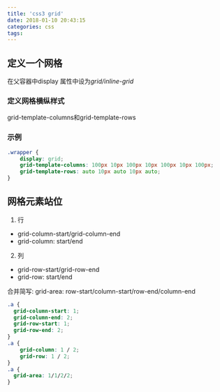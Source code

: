 ```yaml
---
title: 'css3 grid'
date: 2018-01-10 20:43:15
categories: css
tags: 
---
```


## 定义一个网格
在父容器中display 属性中设为*grid/inline-grid*

### 定义网格横纵样式
grid-template-columns和grid-template-rows

### 示例

```css
.wrapper {
    display: grid;
    grid-template-columns: 100px 10px 100px 10px 100px 10px 100px;
    grid-template-rows: auto 10px auto 10px auto;
}
```

## 网格元素站位
1. 行 
- grid-column-start/grid-column-end
- grid-column: start/end
2. 列 
- grid-row-start/grid-row-end
- grid-row: start/end

合并简写:
grid-area: row-start/column-start/row-end/column-end

```css
.a {
  grid-column-start: 1;
  grid-column-end: 2;
  grid-row-start: 1;
  grid-row-end: 2;
}
.a {
    grid-column: 1 / 2;
    grid-row: 1 / 2;
}
.a {
  grid-area: 1/1/2/2;
}
```
